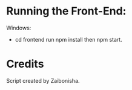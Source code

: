 # Running the Front-End:

Windows:

* cd frontend run npm install then npm start.

# Credits
Script created by Zaibonisha.